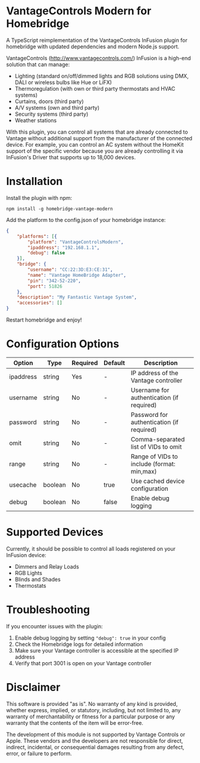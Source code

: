 # VantageControls Modern for Homebridge
A TypeScript reimplementation of the VantageControls InFusion plugin for homebridge with updated dependencies and modern Node.js support.

VantageControls (http://www.vantagecontrols.com/) InFusion is a high-end solution that can manage:
- Lighting (standard on/off/dimmed lights and RGB solutions using DMX, DALI or wireless bulbs like Hue or LiFX)
- Thermoregulation (with own or third party thermostats and HVAC systems)
- Curtains, doors (third party)
- A/V systems (own and third party)
- Security systems (third party)
- Weather stations

With this plugin, you can control all systems that are already connected to Vantage without additional 
support from the manufacturer of the connected device. For example, you can control an AC system without the 
HomeKit support of the specific vendor because you are already controlling it via InFusion's Driver that supports up to 18,000 devices.

# Installation
Install the plugin with npm:
```
npm install -g homebridge-vantage-modern
```

Add the platform to the config.json of your homebridge instance:

```json
{
    "platforms": [{
        "platform": "VantageControlsModern",
        "ipaddress": "192.168.1.1",
        "debug": false
    }], 
    "bridge": {
        "username": "CC:22:3D:E3:CE:31", 
        "name": "Vantage HomeBridge Adapter", 
        "pin": "342-52-220", 
        "port": 51826
    }, 
    "description": "My Fantastic Vantage System", 
    "accessories": []
}
```

Restart homebridge and enjoy!

# Configuration Options

| Option | Type | Required | Default | Description |
|--------|------|----------|---------|-------------|
| ipaddress | string | Yes | - | IP address of the Vantage controller |
| username | string | No | - | Username for authentication (if required) |
| password | string | No | - | Password for authentication (if required) |
| omit | string | No | - | Comma-separated list of VIDs to omit |
| range | string | No | - | Range of VIDs to include (format: min,max) |
| usecache | boolean | No | true | Use cached device configuration |
| debug | boolean | No | false | Enable debug logging |

# Supported Devices

Currently, it should be possible to control all loads registered on your InFusion device:
- Dimmers and Relay Loads
- RGB Lights
- Blinds and Shades
- Thermostats

# Troubleshooting

If you encounter issues with the plugin:

1. Enable debug logging by setting `"debug": true` in your config
2. Check the Homebridge logs for detailed information
3. Make sure your Vantage controller is accessible at the specified IP address
4. Verify that port 3001 is open on your Vantage controller

# Disclaimer

This software is provided "as is". No warranty of any kind is provided, whether express, implied, or statutory, including, but not limited to, any warranty of merchantability or fitness for a particular purpose or any warranty that the contents of the item will be error-free.

The development of this module is not supported by Vantage Controls or Apple. These vendors and the developers are not responsible for direct, indirect, incidental, or consequential damages resulting from any defect, error, or failure to perform.  